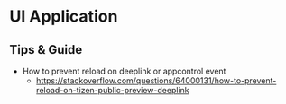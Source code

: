 # UI Application

## Tips & Guide
- How to prevent reload on deeplink or appcontrol event
  - https://stackoverflow.com/questions/64000131/how-to-prevent-reload-on-tizen-public-preview-deeplink
 
